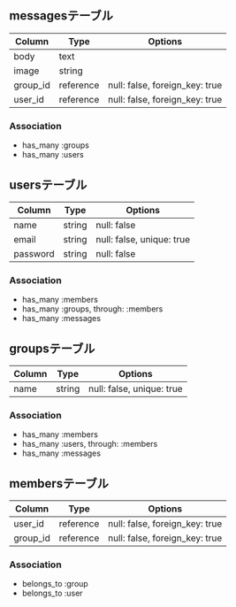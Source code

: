
## messagesテーブル
|Column|Type|Options|
|------|----|-------|
|body|text| |
|image|string| |
|group_id|reference|null: false, foreign_key: true|
|user_id|reference|null: false, foreign_key: true|

### Association
- has_many :groups
- has_many :users


## usersテーブル
|Column|Type|Options|
|------|----|-------|
|name|string|null: false |
|email|string|null: false, unique: true |
|password|string|null: false |

### Association
- has_many :members
- has_many :groups, through: :members
- has_many :messages

## groupsテーブル

|Column|Type|Options|
|------|----|-------|
|name|string|null: false, unique: true|

### Association
- has_many :members
- has_many :users, through: :members
- has_many :messages

## membersテーブル

|Column|Type|Options|
|------|----|-------|
|user_id|reference|null: false, foreign_key: true|
|group_id|reference|null: false, foreign_key: true|

### Association
- belongs_to :group
- belongs_to :user


